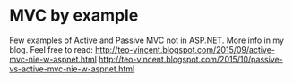 # MVC by example

Few examples of Active and Passive MVC not in ASP.NET. More info in my blog. Feel free to read: http://teo-vincent.blogspot.com/2015/09/active-mvc-nie-w-aspnet.html
http://teo-vincent.blogspot.com/2015/10/passive-vs-active-mvc-nie-w-aspnet.html
